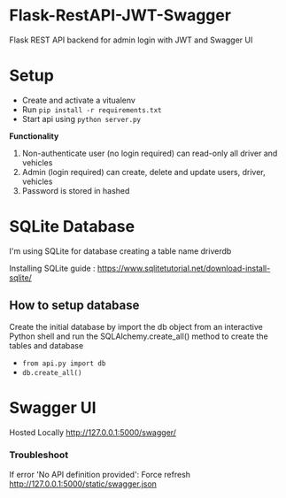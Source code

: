 # Flask-RestAPI-JWT-Swagger
Flask REST API backend for admin login with JWT and Swagger UI

Setup
=====

- Create and activate a vitualenv
- Run `pip install -r requirements.txt`
- Start api using `python server.py`

**Functionality**

1. Non-authenticate user (no login required) can read-only all driver and vehicles
2. Admin (login required) can create, delete and update users, driver, vehicles
3. Password is stored in hashed

# SQLite Database
I'm using SQLite for database creating a table name driverdb

Installing SQLite guide : https://www.sqlitetutorial.net/download-install-sqlite/

## How to setup database
Create the initial database by import the db object from an interactive Python shell and run the SQLAlchemy.create_all() method to create the tables and database

  - `from api.py import db`
  - `db.create_all()`


# Swagger UI
Hosted Locally
http://127.0.0.1:5000/swagger/

### Troubleshoot
If error 'No API definition provided': Force refresh http://127.0.0.1:5000/static/swagger.json
